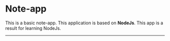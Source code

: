 # Note-app
This is a basic note-app.
This application is based on <b>NodeJs</b>.
This app is a result for learning NodeJs.
<hr>

